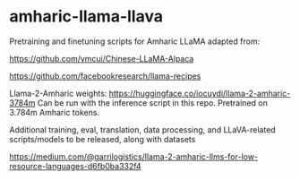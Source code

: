 # amharic-llama-llava

Pretraining and finetuning scripts for Amharic LLaMA adapted from:

https://github.com/ymcui/Chinese-LLaMA-Alpaca

https://github.com/facebookresearch/llama-recipes

Llama-2-Amharic weights: https://huggingface.co/iocuydi/llama-2-amharic-3784m
Can be run with the inference script in this repo. Pretrained on 3.784m Amharic tokens.

Additional training, eval, translation, data processing, and LLaVA-related scripts/models to be released, along with datasets

https://medium.com/@garrilogistics/llama-2-amharic-llms-for-low-resource-languages-d6fb0ba332f4
